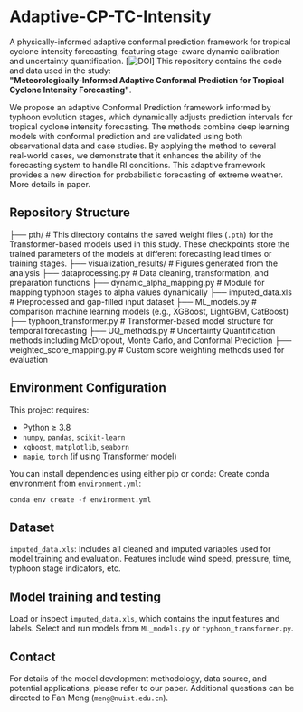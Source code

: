 # Adaptive-CP-TC-Intensity
A physically-informed adaptive conformal prediction framework for tropical cyclone intensity forecasting, featuring stage-aware dynamic calibration and uncertainty quantification.
[![DOI](https://doi.org/10.5281/zenodo.15796798)]
This repository contains the code and data used in the study:  
**"Meteorologically-Informed Adaptive Conformal Prediction for Tropical Cyclone Intensity Forecasting"**.

We propose an adaptive Conformal Prediction framework informed by typhoon evolution stages, which dynamically adjusts prediction intervals for tropical cyclone intensity forecasting. The methods combine deep learning models with conformal prediction and are validated using both observational data and case studies. By applying the method to several real-world cases, we demonstrate that it enhances the ability of the forecasting system to handle RI conditions. This adaptive framework provides a new direction for probabilistic forecasting of extreme weather. More details in paper.

## Repository Structure
├── pth/ # This directory contains the saved weight files (`.pth`) for the Transformer-based models used in this study. These checkpoints store the trained parameters of the models at different forecasting lead times or training stages.
├── visualization_results/ # Figures generated from the analysis
├── dataprocessing.py # Data cleaning, transformation, and preparation functions
├── dynamic_alpha_mapping.py # Module for mapping typhoon stages to alpha values dynamically
├── imputed_data.xls # Preprocessed and gap-filled input dataset
├── ML_models.py # comparison machine learning models (e.g., XGBoost, LightGBM, CatBoost)
├── typhoon_transformer.py # Transformer-based model structure for temporal forecasting
├── UQ_methods.py # Uncertainty Quantification methods including McDropout, Monte Carlo, and Conformal Prediction
├── weighted_score_mapping.py # Custom score weighting methods used for evaluation

## Environment Configuration
This project requires:

- Python ≥ 3.8
- `numpy`, `pandas`, `scikit-learn`
- `xgboost`, `matplotlib`, `seaborn`
- `mapie`, `torch` (if using Transformer model)

You can install dependencies using either pip or conda:
Create conda environment from `environment.yml`:

```conda env create -f environment.yml```

## Dataset
`imputed_data.xls`: Includes all cleaned and imputed variables used for model training and evaluation. Features include wind speed, pressure, time, typhoon stage indicators, etc.

## Model training and testing
Load or inspect `imputed_data.xls`, which contains the input features and labels.
Select and run models from `ML_models.py` or `typhoon_transformer.py`.

## Contact
For details of the model development methodology, data source, and potential applications, please refer to our paper. Additional questions can be directed to Fan Meng (`meng@nuist.edu.cn`).
